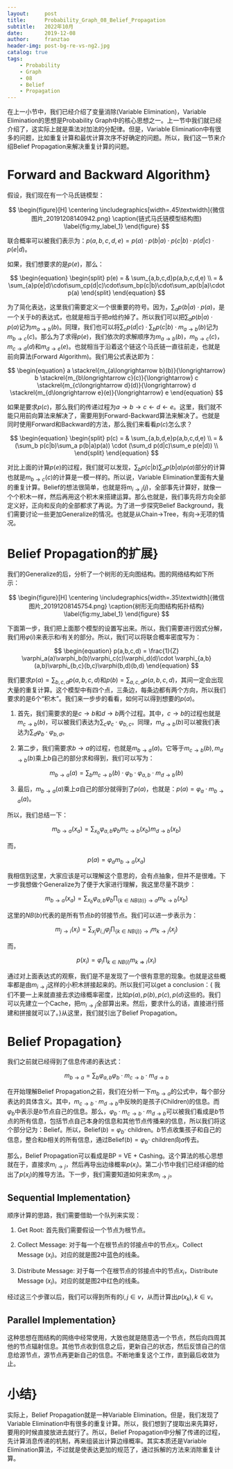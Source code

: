 ```yaml
---
layout:     post
title:      Probability_Graph_08_Belief_Propagation
subtitle:   2022年10月
date:       2019-12-08
author:     franztao
header-img: post-bg-re-vs-ng2.jpg
catalog: true
tags:
    - Probability
    - Graph
    - 08
    - Belief
    - Propagation
---
```


    


在上一小节中，我们已经介绍了变量消除(Variable Elimination)，Variable Elimination的思想是Probability Graph中的核心思想之一。上一节中我们就已经介绍了，这实际上就是乘法对加法的分配律。但是，Variable Elimination中有很多的问题，比如重复计算和最优计算次序不好确定的问题。所以，我们这一节来介绍Belief Propagation来解决重复计算的问题。

#  Forward and Backward Algorithm}
假设，我们现在有一个马氏链模型：

$$
\begin{figure}[H]
    \centering
    \includegraphics[width=.45\textwidth]{微信图片_20191208140942.png}
    \caption{链式马氏链模型结构图}
    \label{fig:my_label_1}
\end{figure}
$$

联合概率可以被我们表示为：$p(a,b,c,d,e)=p(a)\cdot p(b|a)\cdot p(c|b)\cdot p(d|c) \cdot p(e|d)$。

如果，我们想要求的是$p(e)$，那么：

$$
\begin{equation}
    \begin{split}
            p(e) 
            = & \sum_{a,b,c,d}p(a,b,c,d,e) \\
            = & \sum_{a}p(e|d)\cdot\sum_cp(d|c)\cdot\sum_bp(c|b)\cdot\sum_ap(b|a)\cdot p(a)
    \end{split}
\end{equation}
$$

为了简化表达，这里我们需要定义一个很重要的符号。因为，$\sum_ap(b|a)\cdot p(a)$，是一个关于$b$的表达式，也就是相当于把$a$给约掉了。所以我们可以把$\sum_ap(b|a)\cdot p(a)$记为$m_{a\longrightarrow b}(b)$。同理，我们也可以将$\sum_cp(d|c)\cdot\sum_bp(c|b)\cdot m_{a\longrightarrow b}(b)$记为$m_{b\longrightarrow c}(c)$。那么为了求得$p(e)$，我们依次的求解顺序为$m_{a\longrightarrow b}(b)$，$m_{b\longrightarrow c}(c)$，$m_{c\longrightarrow d}(d)$和$m_{d\longrightarrow e}(e)$。也就相当于沿着这个链这个马氏链一直往前走，也就是前向算法(Forward Algorithm)。我们用公式表达即为：

$$
\begin{equation}
    a \stackrel{m_{a\longrightarrow b}(b)}{\longrightarrow} b \stackrel{m_{b\longrightarrow c}(c)}{\longrightarrow} c \stackrel{m_{c\longrightarrow d}(d)}{\longrightarrow} d \stackrel{m_{d\longrightarrow e}(e)}{\longrightarrow} e 
\end{equation}
$$

如果是要求$p(c)$，那么我们的传递过程为$a\longrightarrow b \longrightarrow c \longleftarrow d \longleftarrow e$。这里，我们就不能只用前向算法来解决了，需要用到Forward-Backward算法来解决了。也就是同时使用Forward和Backward的方法，那么我们来看看$p(c)$怎么求？

$$
\begin{equation}
    \begin{split}
        p(c) 
        = & \sum_{a,b,d,e}p(a,b,c,d,e) \\
        = & (\sum_b p(c|b)\sum_a p(b|a)p(a)) \cdot (\sum_d p(d|c)\sum_e p(e|d)) \\
    \end{split}
\end{equation}
$$

对比上面的计算$p(e)$的过程，我们就可以发现，$\sum_b p(c|b)\sum_a p(b|a)p(a)$部分的计算也就是$m_{b\longrightarrow c}(c)$的计算是一模一样的。所以说，Variable Elimination里面有大量的重复计算。Belief的想法很简单，也就是将$m_{i\longrightarrow j}(j)$，全部事先计算好，就像一个个积木一样，然后再用这个积木来搭建运算。那么也就是，我们事先将方向全部定义好，正向和反向的全部都求了再说。为了进一步探究Belief Background，我们需要讨论一些更加Generalize的情况。也就是从Chain$\longrightarrow$Tree，有向$\longrightarrow$无项的情况。

#  Belief Propagation的扩展}
我们的Generalize的后，分析了一个树形的无向图结构。图的网络结构如下所示：

$$
\begin{figure}[H]
    \centering
    \includegraphics[width=.35\textwidth]{微信图片_20191208145754.png}
    \caption{树形无向图结构拓扑结构}
    \label{fig:my_label_1}
\end{figure}
$$

下面第一步，我们把上面那个模型的设置写出来。所以，我们需要进行因式分解，我们用$\varphi(i)$来表示和$i$有关的部分。所以，我们可以将联合概率密度写为：

$$
\begin{equation}
    p(a,b,c,d) = \frac{1}{Z} \varphi_a(a)\varphi_b(b)\varphi_c(c)\varphi_d(d)\cdot \varphi_{a,b}(a,b)\varphi_{b,c}(b,c)\varphi(b,d)(b,d)
\end{equation}
$$

我们要求$p(a) = \sum_{b,c,d}p(a,b,c,d)$和$p(b) = \sum_{a,c,d}p(a,b,c,d)$，其间一定会出现大量的重复计算。这个模型中有四个点，三条边，每条边都有两个方向，所以我们要求的是6个“积木”。我们来一步步的看看，如何可以得到想要的$p(a)$。

1. 首先，我们需要求的是$c\longrightarrow b$和$d \longrightarrow b$两个过程。其中，$c\longrightarrow b$的过程也就是$m_{c\longrightarrow b}(b)$，可以被我们表达为$\sum_c \varphi_c\cdot \varphi_{b,c}$。同理，$m_{d\longrightarrow b}(b)$可以被我们表达为$\sum_d \varphi_b\cdot \varphi_{b,d}$。

2. 第二步，我们需要求$b\longrightarrow a$的过程，也就是$m_{b\longrightarrow a}(a)$。它等于$m_{c\longrightarrow b}(b),m_{d\longrightarrow b}(b)$乘上$b$自己的部分求和得到，我们可以写为：

$$
\begin{equation}
    m_{b\longrightarrow a}(a) = \sum_b m_{c\longrightarrow b}(b)\cdot \varphi_b\cdot\varphi_{a,b}\cdot m_{d\longrightarrow b}(b)
\end{equation}
$$

3. 最后，$m_{b\longrightarrow a}(a)$乘上$a$自己的部分就得到了$p(a)$，也就是：$p(a) = \varphi_a \cdot m_{b\longrightarrow a}(a)$。

所以，我们总结一下：

$$
\begin{equation}
    m_{b\longrightarrow a}(x_a) = \sum_{x_b} \varphi_{a,b}\varphi_bm_{c\longrightarrow b}(x_b)m_{d\longrightarrow b}(x_b)
\end{equation}
$$

而，

$$
\begin{equation}
    p(a) = \varphi_a m_{b \longrightarrow a}(x_a)
\end{equation}
$$

我相信到这里，大家应该是可以理解这个意思的，会有点抽象，但并不是很难。下一步我想做个Generalize为了便于大家进行理解，我这里尽量不跳步：

$$
\begin{equation}
    m_{b\longrightarrow a}(x_a) = \sum_{x_b} \varphi_{a,b}\varphi_b \prod_{\{k \in NB(b)\}\longrightarrow a } m_{k\longrightarrow b}(x_b)
\end{equation}
$$

这里的$NB(b)$代表的是所有节点$b$的邻接节点。我们可以进一步表示为：

$$
\begin{equation}
    m_{j\longrightarrow i}(x_i) = \sum_{x_j} \varphi_{i,j}\varphi_j \prod_{\{k \in NB(j)\}\longrightarrow i } m_{k\longrightarrow j}(x_j)
\end{equation}
$$

而，

$$
\begin{equation}
    p(x_i) = \varphi_i \prod_{k\in NB(i)} m_{k\Longrightarrow i}(x_i)
\end{equation}
$$

通过对上面表达式的观察，我们是不是发现了一个很有意思的现象。也就是这些概率都是由$m_{i\longrightarrow j}$这样的小积木拼接起来的。所以我们可以get a conclusion：{ 我们不要一上来就直接去求边缘概率密度，比如$p(a),p(b),p(c),p(d)$这些的。我们可以先建立一个Cache，把$m_{i\longrightarrow j}$全部算出来。然后，要求什么的话，直接进行搭建和拼接就可以了。}从这里，我们就引出了Belief Propagation。

#  Belief Propagation}
我们之前就已经得到了信息传递的表达式：

$$
\begin{equation}
    m_{b\longrightarrow a}=\sum_{b}\varphi_{a,b}\varphi_b \cdot m_{c\longrightarrow b}\cdot m_{d\longrightarrow b}
\end{equation}
$$

在开始理解Belief Propagation之前，我们在分析一下$m_{b\longrightarrow a}$的公式中，每个部分表达的具体含义。其中，$m_{c\longrightarrow b}\cdot m_{d\longrightarrow b}$中反映的是孩子(Children)的信息。而$\varphi_b$中表示是$b$节点自己的信息。那么，$\varphi_b \cdot m_{c\longrightarrow b}\cdot m_{d\longrightarrow b}$可以被我们看成是$b$节点的所有信息，包括节点自己本身的信息和其他节点传播来的信息，所以我们将这个部分记为：Belief。所以，Belief$(b)=\varphi_b\cdot$ children。$b$节点收集孩子和自己的信息，整合和$b$相关的所有信息，通过Belief$(b)=\varphi_b\cdot$ children向$a$传去。

那么，Belief Propagation可以看成是BP = VE + Cashing。这个算法的核心思想就在于，直接求$m_{i\longrightarrow j}$，然后再导出边缘概率$p(x_i)$。第二小节中我们已经详细的给出了$p(x_i)$的推导方法。下一步，我们需要知道如何来求$m_{i\longrightarrow j}$。

##    Sequential Implementation}
顺序计算的思路，我们需要借助一个队列来实现：

1. Get Root: 首先我们需要假设一个节点为根节点。

2. Collect Message: 对于每一个在根节点的邻接点中的节点$x_i$，Collect Message ($x_i$)。对应的就是图2中蓝色的线条。

3. Distribute Message: 对于每一个在根节点的邻接点中的节点$x_i$，Distribute Message ($x_i$)。对应的就是图2中红色的线条。

经过这三个步骤以后，我们可以得到所有的$i,j\in v$，从而计算出$p(x_k),k\in v$。

##    Parallel Implementation}
这种思想在图结构的网络中经常使用，大致也就是随意选一个节点，然后向四周其他的节点辐射信息。其他节点收到信息之后，更新自己的状态，然后反馈自己的信息给源节点，源节点再更新自己的信息。不断地重复这个工作，直到最后收敛为止。

#  小结}
实际上，Belief Propagation就是一种Variable Elimination。但是，我们发现了Variable Elimination中有很多的重复计算。所以，我们想到了提取出来先算好，要用的时候直接放进去就行了。所以，Belief Propagation中分解了传递的过程，先计算消息传递的机制，再来组装出计算边缘概率。其实本质还是Variable Elimination算法，不过就是使表达更加的规范了，通过拆解的方法来消除重复计算。

